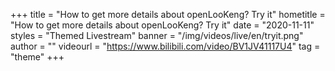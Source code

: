 +++
    title = "How to get more details about openLooKeng? Try it"
    hometitle = "How to get more details about openLooKeng? Try it"
    date = "2020-11-11"
    styles = "Themed Livestream"
    banner = "/img/videos/live/en/tryit.png"
    author = ""
    videourl = "https://www.bilibili.com/video/BV1JV41117U4" 
    tag = "theme"
+++